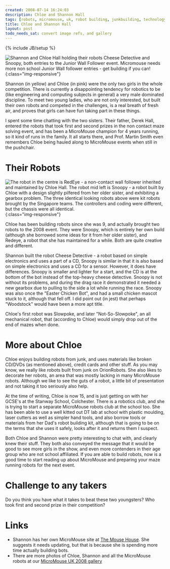 ```yaml
---
created: 2008-07-14 16:24:03
description: Chloe and Shannon Hall
tags: [robots, micromouse, uk, robot building, junkbuilding, technology, gadgets, events]
title: Chloe and Shannon Hall
layout: post
todo_needs_sat: convert image refs, and gallery
---
```

{% include JB/setup %}

![Shannon and Chloe Hall holding their robots Cheese Detective and Snoopy, both entries to the Junior Wall Follower event. Micromouse needs more non school Junior Wall follower entries - get building if you can!](//orionrobots.co.uk/image547){:class="img-responsive"}

Shannon (in yellow) and Chloe (in pink) were the only two girls in the whole competition. There is currently a disappointing tendency for robotics to be (like engineering and computing subjects in general) a very male dominated discipline. To meet two young ladies, who are not only interested, but built their own robots and competed in the challenges, is a real breath of fresh air, and proves that girls can have fun taking part in these things.

I spent some time chatting with the two sisters. Their father, Derek Hall, entered the robots that took first and second prizes in the non contact maze solving event, and has been a MicroMouse champion for 4 years running, so it kind of runs in the family. It all starts there, and Prof. Martin Smith even remembers Chloe being hauled along to MicroMouse events when still in the pushchair.

# Their Robots

![The robot in the centre is RedEye - a non-contact wall follower inherited and maintained by Chloe Hall. The robot mid left is Snoopy - a robot built by Chloe with a design slightly pilfered from her older sister, and exhibiting a gearbox problem. The three identical looking robots above were kit robots brought by the Singapore teams. The controllers and coding were different, but the chassis were all identical.](//orionrobots.co.uk/image542){:class="img-responsive"}

Chloe has been building robots since she was 9, and actually brought two robots to the 2008 event. They were Snoopy, which is entirely her own build (although she borrowed some ideas for it from her older sister), and Redeye, a robot that she has maintained for a while. Both are quite creative and different.

Shannon built the robot Cheese Detective - a robot based on simple electronics and uses a part of a CD, Snoopy is similar in that it is also based on simple electronics and uses a CD for a sensor. However, it does have differences. Snoopy is smaller and lighter for a start, and the CD is at the bottom of the bot instead of the top-heavy cheese detective. Snoopy is not without its problems, and during the drag race it demonstrated it needed a new gearbox due to pulling to the side a lot while running the race. Snoopy was also once the "Easter Chicken Bot", and had a small chicken mascot stuck to it, although that fell off. I did point out (in jest) that perhaps "Woodstock" would have been a more apt title.

Chloe's first robot was Slowpoke, and later "Not-So-Slowpoke", an all mechanical robot, that (according to Chloe) would simply drop out of the end of mazes when done.

# More about Chloe

Chloe enjoys building robots from junk, and uses materials like broken CD/DVDs (as mentioned above), credit cards and other stuff. As you may know, we really like robots built from junk on OrionRobots. She also likes to decorate her robots, an area that was mostly lacking in many MicroMouse robots. Although we like to see the guts of a robot, a little bit of presentation and not taking it too seriously also help.

At the time of writing, Chloe is now 15, and is just getting on with her GCSE's at the Stanway School, Colchester. There is a robotics club, and she is trying to start a separate MicroMouse robots club at the school too. She has been able to use a well kitted out DT lab at school with plastic moulding, laser cutters as well as simpler hand tools, and also borrow tools or materials from her Dad's robot building kit, although that is going to be on the terms that she uses it safely, looks after it and returns them I suspect.

Both Chloe and Shannon were pretty interesting to chat with, and clearly knew their stuff. They both also conveyed the message that it would be good to see more girls in the show, and even more contenders in their age group who are not school affiliated. If you are able to build robots, now is a good time to start reading up about MicroMouse and preparing your maze running robots for the next event.

# Challenge to any takers

Do you think you have what it takes to beat these two youngsters? Who took first and second prize in their competition?

# Links


* Shannon has her own MicroMouse site at [The Mouse House](http://www.micromouse.me.uk). She suggests it needs updating, but that is because she is spending more time actually building bots.
* There are more photos of Chloe, Shannon and all the MicroMouse robots at our <a href="/galleries/gallery-25-micromouse-2008">MicroMouse UK 2008 gallery</a>
